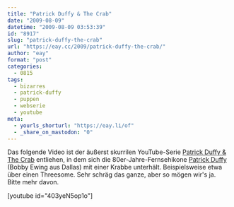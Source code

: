 ```yaml
---
title: "Patrick Duffy & The Crab"
date: "2009-08-09"
datetime: "2009-08-09 03:53:39"
id: "8917"
slug: "patrick-duffy-the-crab"
url: "https://eay.cc/2009/patrick-duffy-the-crab/"
author: "eay"
format: "post"
categories:
  - 0815
tags:
  - bizarres
  - patrick-duffy
  - puppen
  - webserie
  - youtube
meta:
  - yourls_shorturl: "https://eay.li/of"
  - _share_on_mastodon: "0"
---
```


Das folgende Video ist der äußerst skurrilen YouTube-Serie [Patrick Duffy & The Crab](http://www.youtube.com/user/pdd330) entliehen, in dem sich die 80er-Jahre-Fernsehikone [Patrick Duffy](http://de.wikipedia.org/wiki/Patrick_Duffy) (Bobby Ewing aus Dallas) mit einer Krabbe unterhält. Beispielsweise etwa über einen Threesome. Sehr schräg das ganze, aber so mögen wir's ja. Bitte mehr davon.

\[youtube id="403yeN5op1o"\]
